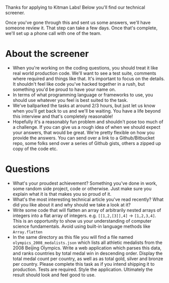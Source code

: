 Thanks for applying to Kitman Labs! Below you'll find our technical screener.

Once you've gone through this and sent us some answers, we'll have someone review it. That step can take a few days. Once that's complete, we'll set up a phone call with one of the team.

# About the screener
- When you're working on the coding questions, you should treat it like real world production code. We'll want to see a test suite, comments where required and things like that. It's important to focus on the details. It shouldn't feel like code you've hacked together in a rush, but something you'd be proud to have your name on.
- In terms of what programming language or frameworks to use, you should use whatever you feel is best suited to the task.
- We've ballparked the tasks at around 2/3 hours, but just let us know when you'll get back to us and we'll be waiting. You have a life beyond this interview and that's completely reasonable!
- Hopefully it's a reasonably fun problem and shouldn't pose too much of a challenge. If you can give us a rough idea of when we should expect your answers, that would be great. We're pretty flexible on how you provide the answers. You can send over a link to a Github/Bitbucket repo, some folks send over a series of Github gists, others a zipped up copy of the code etc.

# Questions
- What's your proudest achievement? Something you've done in work, some random side project, code or otherwise. Just make sure you explain what it is that makes you so proud of it.
- What's the most interesting technical article you've read recently? What did you like about it and why should we take a look at it?
- Write some code that will flatten an array of arbitrarily nested arrays of integers into a flat array of integers. e.g. `[[1,2,[3]],4]` -> `[1,2,3,4]`. This is an opportunity to show us your understanding of computer science fundamentals. Avoid using built-in language methods like `Array.flatten`
- In the same directory as this file you will find a file named `olympics_2008_medalists.json` which lists all athletic medalists from the 2008 Beijing Olympics. Write a web application which parses this data, and ranks countries by total medal win in descending order. Display the total medal count per country, as well as as total gold, silver and bronze per country. Please complete this task as if you intend shipping it to production. Tests are required. Style the application. Ultimately the result should look and feel good to use.
